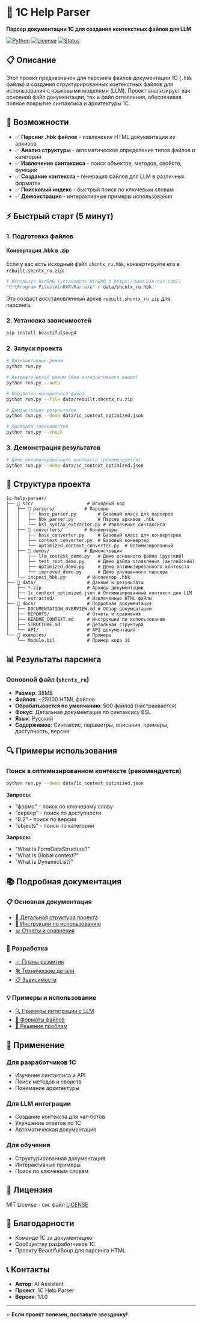 # 🔧 1C Help Parser

**Парсер документации 1С для создания контекстных файлов для LLM**

[![Python](https://img.shields.io/badge/Python-3.8+-blue.svg)](https://www.python.org/)
[![License](https://img.shields.io/badge/License-MIT-green.svg)](LICENSE)
[![Status](https://img.shields.io/badge/Status-Active-brightgreen.svg)]()

## 📋 Описание

Этот проект предназначен для парсинга файлов документации 1С (`.hbk` файлы) и создания структурированных контекстных файлов для использования с языковыми моделями (LLM). Проект анализирует как основной файл документации, так и файл оглавления, обеспечивая полное покрытие синтаксиса и архитектуры 1С.

## 🚀 Возможности

- ✅ **Парсинг .hbk файлов** - извлечение HTML документации из архивов
- ✅ **Анализ структуры** - автоматическое определение типов файлов и категорий
- ✅ **Извлечение синтаксиса** - поиск объектов, методов, свойств, функций
- ✅ **Создание контекста** - генерация файлов для LLM в различных форматах
- ✅ **Поисковый индекс** - быстрый поиск по ключевым словам
- ✅ **Демонстрация** - интерактивные примеры использования

## ⚡ Быстрый старт (5 минут)

### 1. Подготовка файлов

#### Конвертация .hbk в .zip
Если у вас есть исходный файл `shcntx_ru.hbk`, конвертируйте его в `rebuilt.shcntx_ru.zip`:

```bash
# Используя WinRAR (установите WinRAR с https://www.win-rar.com/)
"C:\Program Files\WinRAR\Rar.exe" r data/shcntx_ru.hbk
```

Это создаст восстановленный архив `rebuilt.shcntx_ru.zip` для парсинга.

### 2. Установка зависимостей
```bash
pip install beautifulsoup4
```

### 2. Запуск проекта
```bash
# Интерактивный режим
python run.py

# Автоматический режим (без интерактивного ввода)
python run.py --auto

# Обработка конкретного файла
python run.py --file data/rebuilt.shcntx_ru.zip

# Демонстрация результатов
python run.py --demo data/1c_context_optimized.json

# Проверка зависимостей
python run.py --check
```

### 3. Демонстрация результатов
```bash
# Демо оптимизированного контекста (рекомендуется)
python run.py --demo data/1c_context_optimized.json
```

## 📁 Структура проекта

```
1c-help-parser/
├── 📁 src/                    # Исходный код
│   ├── 📁 parsers/           # Парсеры
│   │   ├── base_parser.py        # Базовый класс для парсеров
│   │   ├── hbk_parser.py         # Парсер архивов .hbk
│   │   └── bsl_syntax_extractor.py # Извлечение синтаксиса
│   ├── 📁 converters/        # Конвертеры
│   │   ├── base_converter.py     # Базовый класс для конвертеров
│   │   ├── context_converter.py  # Базовый конвертер
│   │   └── optimized_context_converter.py  # Оптимизированный
│   ├── 📁 demos/             # Демонстрации
│   │   ├── llm_context_demo.py   # Демо основного файла (русский)
│   │   ├── test_root_demo.py     # Демо файла оглавления (английский)
│   │   ├── optimized_demo.py     # Демо оптимизированного контекста
│   │   └── improved_demo.py      # Демо улучшенного парсера
│   └── inspect_hbk.py        # Инспектор .hbk
├── 📁 data/                   # Данные и результаты
│   ├── *.zip                 # Архивы документации
│   ├── 1c_context_optimized.json # Оптимизированный контекст для LLM
│   └── extracted/            # Извлеченные HTML файлы
├── 📁 docs/                   # Подробная документация
│   ├── DOCUMENTATION_OVERVIEW.md # Обзор документации
│   ├── REPORTS/              # Отчеты и сравнения
│   ├── README_CONTEXT.md     # Инструкции по использованию
│   ├── STRUCTURE.md          # Детальная структура
│   └── API/                  # API документация
└── 📁 examples/               # Примеры
    └── Module.bsl            # Пример кода 1С
```

## 📊 Результаты парсинга

### Основной файл (`shcntx_ru`)
- **Размер**: 38MB
- **Файлов**: ~25000 HTML файлов
- **Обрабатывается по умолчанию**: 500 файлов (настраивается)
- **Фокус**: Детальная документация по синтаксису BSL
- **Язык**: Русский
- **Содержимое**: Синтаксис, параметры, описания, примеры, доступность, версии

## 🔍 Примеры использования

### Поиск в оптимизированном контексте (рекомендуется)
```bash
python run.py --demo data/1c_context_optimized.json
```

**Запросы:**
- "форма" - поиск по ключевому слову
- "сервер" - поиск по доступности
- "8.2" - поиск по версии
- "objects" - поиск по категории



**Запросы:**
- "What is FormDataStructure?"
- "What is Global context?"
- "What is DynamicList?"

## 📚 Подробная документация

### 📋 Основная документация
- [📁 Детальная структура проекта](docs/STRUCTURE.md)
- [🔧 Инструкции по использованию](docs/README_CONTEXT.md)
- [📊 Отчеты и сравнения](docs/REPORTS/)

### 🚀 Разработка
- [📈 Планы развития](PROJECT_INFO.md#планы-развития)
- [🛠️ Технические детали](PROJECT_INFO.md#технические-детали)
- [📋 Зависимости](docs/STRUCTURE.md#зависимости)

### 💡 Примеры и использование
- [🔍 Примеры интеграции с LLM](docs/README_CONTEXT.md#использование-с-llm)
- [📄 Форматы файлов](docs/README_CONTEXT.md#форматы-файлов)
- [🐛 Решение проблем](QUICK_START.md#решение-проблем)

## 🎯 Применение

### Для разработчиков 1С
- Изучение синтаксиса и API
- Поиск методов и свойств
- Понимание архитектуры

### Для LLM интеграции
- Создание контекста для чат-ботов
- Улучшение ответов по 1С
- Автоматическая документация

### Для обучения
- Структурированная документация
- Интерактивные примеры
- Поиск по ключевым словам

## 📄 Лицензия

MIT License - см. файл [LICENSE](LICENSE)

## 🙏 Благодарности

- Команде 1С за документацию
- Сообществу разработчиков 1С
- Проекту BeautifulSoup для парсинга HTML

## 📞 Контакты

- **Автор**: AI Assistant
- **Проект**: 1C Help Parser
- **Версия**: 1.1.0

---

⭐ **Если проект полезен, поставьте звездочку!** 